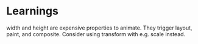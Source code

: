 # Learnings

width and height are expensive properties to animate. They trigger layout, paint, and composite. Consider using transform with e.g. scale instead.
